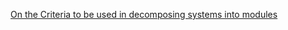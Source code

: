 [On the Criteria to be used in decomposing systems into modules][1972.Parnas]

[1972.Parnas]: https://www.cs.umd.edu/class/spring2003/cmsc838p/Design/criteria.pdf
